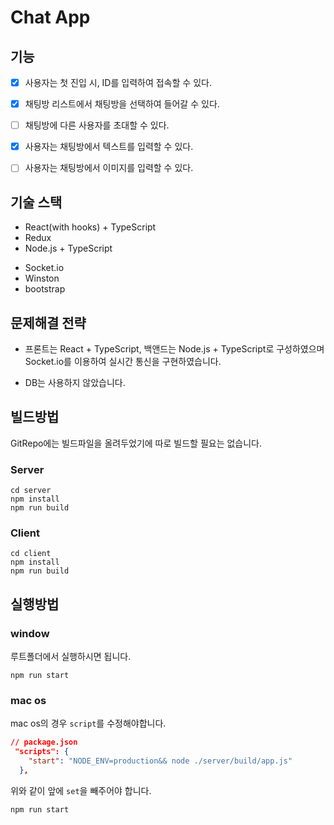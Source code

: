 # Chat App

## 기능

- [x] 사용자는 첫 진입 시, ID를 입력하여 접속할 수 있다.
- [x] 채팅방 리스트에서 채팅방을 선택하여 들어갈 수 있다.
- [ ] 채팅방에 다른 사용자를 초대할 수 있다.
- [x] 사용자는 채팅방에서 텍스트를 입력할 수 있다.
- [ ] 사용자는 채팅방에서 이미지를 입력할 수 있다.



## 기술 스택

- React(with hooks) + TypeScript
- Redux
- Node.js + TypeScript

* Socket.io
* Winston
* bootstrap



## 문제해결 전략

* 프론트는 React + TypeScript, 백앤드는 Node.js + TypeScript로 구성하였으며 Socket.io를 이용하여 실시간 통신을 구현하였습니다.

* DB는 사용하지 않았습니다.



## 빌드방법

GitRepo에는 빌드파일을 올려두었기에 따로 빌드할 필요는 없습니다.

### Server

```shell
cd server
npm install
npm run build
```

### Client

```shell
cd client
npm install
npm run build
```



## 실행방법

### window

루트폴더에서 실행하시면 됩니다.

```shell
npm run start
```

### mac os

mac os의 경우 `script`를 수정해야합니다.

```json
// package.json
 "scripts": {
    "start": "NODE_ENV=production&& node ./server/build/app.js"
  },
```

위와 같이 앞에 `set`을 빼주어야 합니다.

```shell
npm run start
```